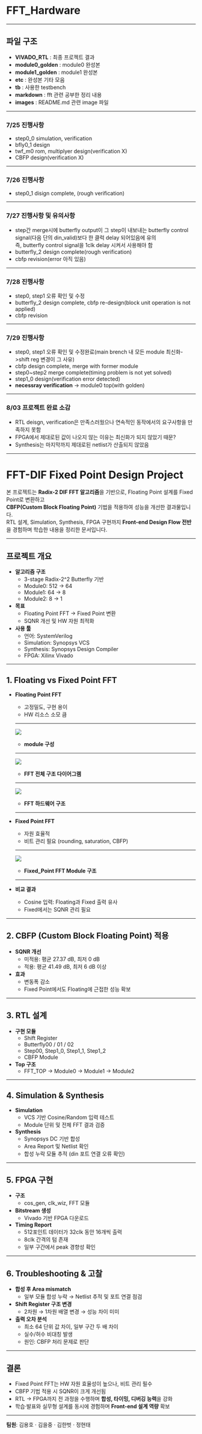 # FFT_Hardware
-----

## 파일 구조
- **VIVADO_RTL** : 최종 프로젝트 결과
- **module0_golden** : module0 완성본
- **module1_golden** : module1 완성본
- **etc** : 완성본 기타 모음
- **tb** : 사용한 testbench
- **markdown** : fft 관련 공부한 정리 내용
- **images** : README.md 관련 image 파일

---
### 7/25 진행사항
- step0_0 simulation, verification
- bfly0_1 design
- twf_m0 rom, multiplyer design(verification X)
- CBFP design(verification X)
---
### 7/26 진행사항
- step0_1 disign complete, (rough verification)
---
### 7/27 진행사항 및 유의사항
- step간 merge시에 butterfly output이 그 step이 내보내는 butterfly control signal(다음 단의 din_valid)보다 한 클럭 delay 되어있음에 유의  
  즉, butterfly control signal을 1clk delay 시켜서 사용해야 함
- butterfly_2 design complete(rough verification)
- cbfp revision(error 아직 있음)
---
### 7/28 진행사항
- step0, step1 오류 확인 및 수정
- butterfly_2 design complete, cbfp re-design(block unit operation is not applied)
- cbfp revision
---
### 7/29 진행사항
- step0, step1 오류 확인 및 수정완료(main brench 내 모든 module 최신화->shift reg 변경이 그 사유)
- cbfp design complete, merge with former module
- step0~step2 merge complete(timing problem is not yet solved)
- step1_0 design(verification error detected)
- **necessray verification** -> module0 top(with golden)
---
### 8/03 프로젝트 완료 소감
- RTL deisgn, verification은 만족스러웠으나 연속적인 동작에서의 요구사항을 만족하지 못함
- FPGA에서 제대로된 값이 나오지 않는 이유는 최신화가 되지 않았기 때문?
- Synthesis는 마지막까지 제대로된 netlist가 산출되지 않았음
------

# FFT-DIF Fixed Point Design Project

본 프로젝트는 **Radix-2 DIF FFT 알고리즘**을 기반으로, Floating Point 설계를 Fixed Point로 변환하고  
**CBFP(Custom Block Floating Point)** 기법을 적용하여 성능을 개선한 결과물입니다.  
RTL 설계, Simulation, Synthesis, FPGA 구현까지 **Front-end Design Flow 전반**을 경험하며 학습한 내용을 정리한 문서입니다.  

---

## 프로젝트 개요
- **알고리즘 구조**
  - 3-stage Radix-2^2 Butterfly 기반
  - Module0: 512 → 64  
  - Module1: 64 → 8  
  - Module2: 8 → 1
- **목표**
  - Floating Point FFT → Fixed Point 변환
  - SQNR 개선 및 HW 자원 최적화
- **사용 툴**
  - 언어: SystemVerilog  
  - Simulation: Synopsys VCS  
  - Synthesis: Synopsys Design Compiler  
  - FPGA: Xilinx Vivado

---

## 1. Floating vs Fixed Point FFT
- **Floating Point FFT**
  - 고정밀도, 구현 용이
  - HW 리소스 소모 큼
  ------------
  <img src ="./images/floating_point1.png"><img>
    - **module 구성**
    -----
  <img src = "./images/floating_point_fft2.png"><img>
    - **FFT 전체 구조 다이어그램**
    ------
  <img src = "./images/fft1.png"><img>
    - **FFT 하드웨어 구조**
    --------
  
- **Fixed Point FFT**
  - 자원 효율적
  - 비트 관리 필요 (rounding, saturation, CBFP)
  --------
  <img src = "./images/fixed_point_fft.png"><img>
    - **Fixed_Point FFT Module 구조**   
    ----------
- **비교 결과**
  - Cosine 입력: Floating과 Fixed 출력 유사
  - Fixed에서는 SQNR 관리 필요

---

## 2. CBFP (Custom Block Floating Point) 적용
- **SQNR 개선**
  - 미적용: 평균 27.37 dB, 최저 0 dB
  - 적용: 평균 41.49 dB, 최저 6 dB 이상
- **효과**
  - 변동폭 감소
  - Fixed Point에서도 Floating에 근접한 성능 확보

---

## 3. RTL 설계
- **구현 모듈**
  - Shift Register
  - Butterfly00 / 01 / 02
  - Step00, Step1_0, Step1_1, Step1_2
  - CBFP Module
- **Top 구조**
  - FFT_TOP → Module0 → Module1 → Module2

---

## 4. Simulation & Synthesis
- **Simulation**
  - VCS 기반 Cosine/Random 입력 테스트
  - Module 단위 및 전체 FFT 결과 검증
- **Synthesis**
  - Synopsys DC 기반 합성
  - Area Report 및 Netlist 확인
  - 합성 누락 모듈 추적 (din 포트 연결 오류 확인)

---

## 5. FPGA 구현
- **구조**
  - cos_gen, clk_wiz, FFT 모듈
- **Bitstream 생성**
  - Vivado 기반 FPGA 다운로드
- **Timing Report**
  - 512포인트 데이터가 32clk 동안 16개씩 출력
  - 8clk 간격의 텀 존재
  - 일부 구간에서 peak 경향성 확인

---

## 6. Troubleshooting & 고찰
- **합성 후 Area mismatch**
  - 일부 모듈 합성 누락 → Netlist 추적 및 포트 연결 점검
- **Shift Register 구조 변경**
  - 2차원 → 1차원 배열 변경 → 성능 차이 미미
- **출력 오차 분석**
  - 최소 64 단위 값 차이, 일부 구간 두 배 차이
  - 실수/허수 비대칭 발생
  - 원인: CBFP 처리 문제로 판단

---

## 결론
- Fixed Point FFT는 HW 자원 효율성이 높으나, 비트 관리 필수
- CBFP 기법 적용 시 SQNR이 크게 개선됨
- RTL → FPGA까지 전 과정을 수행하며 **합성, 타이밍, 디버깅 능력**을 강화
- 학습·발표와 실무형 설계를 동시에 경험하며 **Front-end 설계 역량** 확보

---

**팀원**: 김용호 · 김을중 · 김한벗 · 정현태

